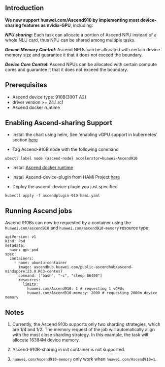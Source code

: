 ## Introduction

**We now support huawei.com/Ascend910 by implementing most device-sharing features as nvidia-GPU**, including:

***NPU sharing***: Each task can allocate a portion of Ascend NPU instead of a whole NLU card, thus NPU can be shared among multiple tasks.

***Device Memory Control***: Ascend NPUs can be allocated with certain device memory size and guarantee it that it does not exceed the boundary.

***Device Core Control***: Ascend NPUs can be allocated with certain compute cores and guarantee it that it does not exceed the boundary.


## Prerequisites

* Ascend device type: 910B(300T A2)
* driver version >= 24.1.rc1
* Ascend docker runtime

## Enabling Ascend-sharing Support

* Install the chart using helm, See 'enabling vGPU support in kubernetes' section [here](https://github.com/Project-HAMi/HAMi#enabling-vgpu-support-in-kubernetes)

* Tag Ascend-910B node with the following command
```
ubectl label node {ascend-node} accelerator=huawei-Ascend910
```

* Install [Ascend docker runtime](https://gitee.com/ascend/ascend-docker-runtime)

* Install Ascend-device-plugin from HAMi Project [here](https://github.com/Project-HAMi/ascend-device-plugin/blob/master/build/ascendplugin-910-hami.yaml)

* Deploy the ascend-device-plugin you just specified

```
kubectl apply -f ascendplugin-910-hami.yaml
```

## Running Ascend jobs

Ascend 910Bs can now be requested by a container
using the `huawei.com/ascend910` and `huawei.com/ascend910-memory` resource type:

```
apiVersion: v1
kind: Pod
metadata:
  name: gpu-pod
spec:
  containers:
    - name: ubuntu-container
      image: ascendhub.huawei.com/public-ascendhub/ascend-mindspore:23.0.RC3-centos7
      command: ["bash", "-c", "sleep 86400"]
      resources:
        limits:
          huawei.com/Ascend910: 1 # requesting 1 vGPUs
          huawei.com/Ascend910-memory: 2000 # requesting 2000m device memory
```

## Notes

1. Currently, the Ascend 910b supports only two sharding strategies, which are 1/4 and 1/2. The memory request of the job will automatically align with the most close sharding strategy. In this example, the task will allocate 16384M device memory.

1. Ascend-910B-sharing in init container is not supported.

2. `huawei.com/Ascend910-memory` only work when `huawei.com/Ascend910=1`. 